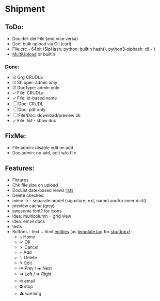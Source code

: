 # Shipment

## ToDo:
- Doc.del: del File (and vice versa)
- Doc: bulk upload via ClI (curl)
- File.crc - 64bit (SipHash; python: builtin hash(), python3-siphash; cli - )
- [MultiUpload](https://github.com/Chive/django-multiupload) or builtin

### Done:
- &#9745; Org CRUDLa
- &#9745; Shipper: admin only
- &#9745; DocType: admin only
- &check; File: CRUDLa
- &check; File: id-based name
- &#9744; Doc: CRUDL
- &#9744; Doc: pdf only
- &#9744; File/Doc: download/preview ok
- &check; File: list - show doc

## FixMe:
- File.admin: disable edit on add
- Doc.admin: no add, edit w/o file

## Features:
- Fixtures
- Chk file size on upload
- DocList date-based views [lists](https://docs.djangoproject.com/en/3.0/ref/class-based-views/generic-date-based/)
- Delete checked
- mime &rarr; - separate model (signature; ext, name) and/or inner dict()
- preview cache (grey)
- awesome font? for icons
- idea: multicolumn = grid view
- idea: email docs
- tests
- Buttons - text + html [entities](https://www.amp-what.com/unicode/search/home)
  (as [template tag](https://docs.djangoproject.com/en/3.0/howto/custom-template-tags/)
  for [&lt;button&gt;](http://htmlbook.ru/html/button)):
  - &#8962; Home
  - &check; OK
  - &cross; Cancel
  - &plus; Add
  - &#9249; Delete
  - &#9998; Edit
  - &#9198; Prev / &#9197; Next
  - &#9194; Left / &#9193; Right
  - &#9993; email
  - &#9940; stop
  - &#9888; warning
